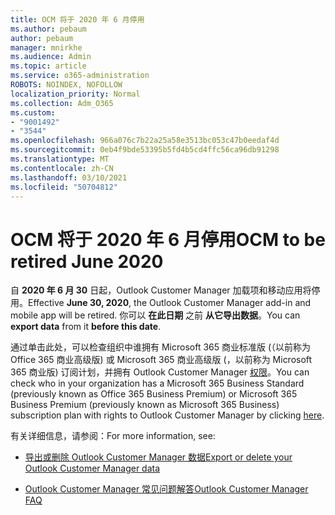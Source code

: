 ```yaml
---
title: OCM 将于 2020 年 6 月停用
ms.author: pebaum
author: pebaum
manager: mnirkhe
ms.audience: Admin
ms.topic: article
ms.service: o365-administration
ROBOTS: NOINDEX, NOFOLLOW
localization_priority: Normal
ms.collection: Adm_O365
ms.custom:
- "9001492"
- "3544"
ms.openlocfilehash: 966a076c7b22a25a58e3513bc053c47b0eedaf4d
ms.sourcegitcommit: 0eb4f9bde53395b5fd4b5cd4ffc56ca96db91298
ms.translationtype: MT
ms.contentlocale: zh-CN
ms.lasthandoff: 03/10/2021
ms.locfileid: "50704812"
---
```

# <a name="ocm-to-be-retired-june-2020"></a><span data-ttu-id="21a4e-102">OCM 将于 2020 年 6 月停用</span><span class="sxs-lookup"><span data-stu-id="21a4e-102">OCM to be retired June 2020</span></span>


<span data-ttu-id="21a4e-103">自 **2020 年 6 月 30** 日起，Outlook Customer Manager 加载项和移动应用将停用。</span><span class="sxs-lookup"><span data-stu-id="21a4e-103">Effective **June 30, 2020**, the Outlook Customer Manager add-in and mobile app will be retired.</span></span> <span data-ttu-id="21a4e-104">你可以  **在此日期**  之前  **从它导出数据**。</span><span class="sxs-lookup"><span data-stu-id="21a4e-104">You can  **export data**  from it  **before this date**.</span></span>  

<span data-ttu-id="21a4e-105">通过单击此处，可以检查组织中谁拥有 Microsoft 365 商业标准版 (（以前称为 Office 365 商业高级版) 或 Microsoft 365 商业高级版 (，以前称为 Microsoft 365 商业版) 订阅计划，并拥有 Outlook Customer Manager [权限](https://admin.microsoft.com/AdminPortal/Home?ref=/users)。</span><span class="sxs-lookup"><span data-stu-id="21a4e-105">You can check who in your organization has a Microsoft 365 Business Standard (previously known as Office 365 Business Premium) or Microsoft 365 Business Premium (previously known as Microsoft 365 Business) subscription plan with rights to Outlook Customer Manager by clicking [here](https://admin.microsoft.com/AdminPortal/Home?ref=/users).</span></span>

<span data-ttu-id="21a4e-106">有关详细信息，请参阅：</span><span class="sxs-lookup"><span data-stu-id="21a4e-106">For more information, see:</span></span>

- [<span data-ttu-id="21a4e-107">导出或删除 Outlook Customer Manager 数据</span><span class="sxs-lookup"><span data-stu-id="21a4e-107">Export or delete your Outlook Customer Manager data</span></span>](https://support.office.com/article/1a421cb4-e8de-4b44-bfb8-710b92820439)

- [<span data-ttu-id="21a4e-108">Outlook Customer Manager 常见问题解答</span><span class="sxs-lookup"><span data-stu-id="21a4e-108">Outlook Customer Manager FAQ</span></span>](https://techcommunity.microsoft.com/t5/outlook-customer-manager/faq-frequently-asked-questions-about-outlook-customer-manager/m-p/29680)
